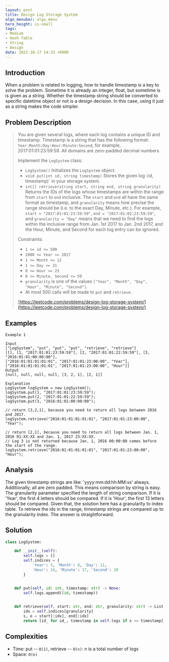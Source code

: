 ```yaml
---
layout: post
title: Design Log Storage System
algo_menubar: algo_menu
hero_height: is-small
tags:
- Medium
- Hash Table
- String
- Design
date: 2022-10-17 14:33 +0900
---
```

## Introduction
When a problem is related to logging, how to handle timestamp is a key to solve the problem.
Sometime it is already an integer, float, but sometime is is given as a string.
Whether the timestamp string should be converted to specific datetime object or not is a design decision.
In this case, using it just as a string makes the code simpler.

## Problem Description
> You are given several logs, where each log contains a unique ID and timestamp. Timestamp is a string that has
> the following format: `Year:Month:Day:Hour:Minute:Second`, for example, 2017:01:01:23:59:59. All domains are
> zero-padded decimal numbers.
>
> Implement the `LogSystem` class:
> - `LogSystem()` Initializes the `LogSystem` object.
> - `void put(int id, string timestamp)` Stores the given log `(`id, timestamp)` in your storage system.
> - `int[] retrieve(string start, string end, string granularity)` Returns the IDs of the logs whose timestamps are
>    within the range from `start` to `end` inclusive. The `start` and `end` all have the same format as timestamp,
>    and `granularity` means how precise the range should be (i.e. to the exact Day, Minute, etc.). For example,
>    `start = "2017:01:01:23:59:59"`, `end = "2017:01:02:23:59:59"`, and `granularity = "Day"` means that we need
>    to find the logs within the inclusive range from Jan. 1st 2017 to Jan. 2nd 2017, and the Hour, Minute, and
>    Second for each log entry can be ignored.
>
> Constraints:
> - `1 <= id <= 500`
> - `2000 <= Year <= 2017`
> - `1 <= Month <= 12`
> - `1 <= Day <= 31`
> - `0 <= Hour <= 23`
> - `0 <= Minute, Second <= 59`
> - `granularity` is one of the values `["Year", "Month", "Day", "Hour", "Minute", "Second"]`.
> - At most 500 calls will be made to `put` and `retrieve`.
>
> [https://leetcode.com/problems/design-log-storage-system/](https://leetcode.com/problems/design-log-storage-system/)

## Examples
```
Example 1

Input
["LogSystem", "put", "put", "put", "retrieve", "retrieve"]
[[], [1, "2017:01:01:23:59:59"], [2, "2017:01:01:22:59:59"], [3, "2016:01:01:00:00:00"],
["2016:01:01:01:01:01", "2017:01:01:23:00:00", "Year"], ["2016:01:01:01:01:01", "2017:01:01:23:00:00", "Hour"]]
Output
[null, null, null, null, [3, 2, 1], [2, 1]]

Explanation
LogSystem logSystem = new LogSystem();
logSystem.put(1, "2017:01:01:23:59:59");
logSystem.put(2, "2017:01:01:22:59:59");
logSystem.put(3, "2016:01:01:00:00:00");

// return [3,2,1], because you need to return all logs between 2016 and 2017.
logSystem.retrieve("2016:01:01:01:01:01", "2017:01:01:23:00:00", "Year");

// return [2,1], because you need to return all logs between Jan. 1, 2016 01:XX:XX and Jan. 1, 2017 23:XX:XX.
// Log 3 is not returned because Jan. 1, 2016 00:00:00 comes before the start of the range.
logSystem.retrieve("2016:01:01:01:01:01", "2017:01:01:23:00:00", "Hour");
```

## Analysis
The given timestamp strings are like: 'yyyy:mm:dd:hh:MM:ss' always.
Additionally, all are zero padded.
This means comparison by string is easy.
The granularity parameter specified the length of string comparison.
If it is 'Year', the first 4 letters should be compared.
If it is 'Hour', the first 13 letters should be compared.
Given that, the solution here has a granularity to index table.
To retrieve the ids in the range, timestamp strings are compared up to the granularity index.
The answer is straightforward.

## Solution
```python
class LogSystem:

    def __init__(self):
        self.logs = []
        self.indices = {
            'Year': 5, 'Month': 8, 'Day': 11,
            'Hour': 14, 'Minute': 17, 'Second': 20
        }


    def put(self, id: int, timestamp: str) -> None:
        self.logs.append((id, timestamp))
        

    def retrieve(self, start: str, end: str, granularity: str) -> List[int]:
        idx = self.indices[granularity]
        s, e = start[:idx], end[:idx]
        return [id_ for id_, timestamp in self.logs if s <= timestamp[:idx] <= e]
```

## Complexities
- Time: put -- `O(1)`, retrieve -- `O(n)`: n is a total number of logs
- Space: `O(n)`
